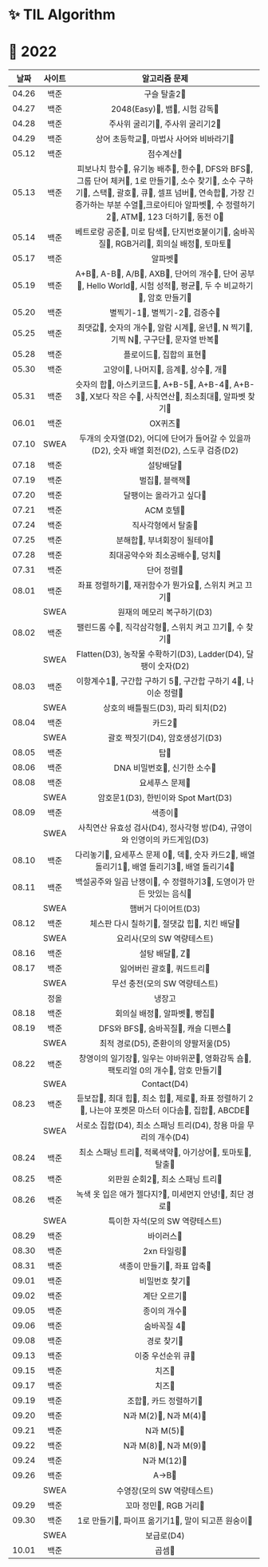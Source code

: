 # :sparkles: TIL Algorithm

# :pushpin: 2022
|날짜|사이트|알고리즘 문제|
|:---:|:---:|:---:|
|04.26|백준|구슬 탈출2🥇|
|04.27|백준|2048(Easy)🥇, 뱀🥇, 시험 감독🥉|
|04.28|백준|주사위 굴리기🥇, 주사위 굴리기2🥇|
|04.29|백준|상어 초등학교🥇, 마법사 사어와 비바라기🥇|
|05.12|백준|점수계산🥈|
|05.13|백준|피보나치 함수🥈, 유기농 배추🥈, 한수🥈, DFS와 BFS🥈, 그룹 단어 체커🥈, 1로 만들기🥈, 소수 찾기🥈, 소수 구하기🥈, 스택🥈, 괄호🥈, 큐🥈, 셀프 넘버🥈, 연속합🥈, 가장 긴 증가하는 부분 수열🥈,크로아티아 알파벳🥈, 수 정렬하기2🥈, ATM🥈, 123 더하기🥈, 동전 0🥈|
|05.14|백준|베트로랑 공준🥈, 미로 탐색🥈, 단지번호붙이기🥈, 숨바꼭질🥈, RGB거리🥈, 회의실 배정🥈, 토마토🥇|
|05.17|백준|알파벳🥇|
|05.19|백준|A+B🥉, A-B🥉, A/B🥉, AXB🥉, 단어의 개수🥉, 단어 공부🥉, Hello World🥉, 시험 성적🥉, 평균🥉, 두 수 비교하기🥉, 암호 만들기🥇|
|05.20|백준|별찍기-1🥉, 별찍기-2🥉, 검증수🥉|
|05.25|백준|최댓값🥉, 숫자의 개수🥉, 알람 시계🥉, 윤년🥉, N 찍기🥉, 기찍 N🥉, 구구단🥉, 문자열 반복🥉|
|05.28|백준|플로이드🥇, 집합의 표현🥇|
|05.30|백준|고양이🥉, 나머지🥉, 음계🥉, 상수🥉, 개🥉|
|05.31|백준|슷자의 합🥉, 아스키코드🥉, A+B-5🥉, A+B-4🥉, A+B-3🥉, X보다 작은 수🥉, 사칙연산🥉, 최소최대🥉, 알파벳 찾기🥉|
|06.01|백준|OX퀴즈🥉|
|07.10|SWEA|두개의 숫자열(D2), 어디에 단어가 들어갈 수 있을까(D2), 숫자 배열 회전(D2), 스도쿠 검증(D2)|
|07.18|백준|설탕배달🥈|
|07.19|백준|벌집🥉, 블랙잭🥉|
|07.20|백준|달팽이는 올라가고 싶다🥈|
|07.21|백준|ACM 호텔🥉|
|07.24|백준|직사각형에서 탈출🥉|
|07.25|백준|분해합🥉, 부녀회장이 될테야🥉|
|07.28|백준|최대공약수와 최소공배수🥉, 덩치🥈|
|07.31|백준|단어 정렬🥈|
|08.01|백준|좌표 정렬하기🥈, 재귀함수가 뭔가요🥈, 스위치 켜고 끄기🥈|
||SWEA|원재의 메모리 복구하기(D3)|
|08.02|백준|팰린드롬 수🥉, 직각삼각형🥉, 스위치 켜고 끄기🥈, 수 찾기🥈|
||SWEA|Flatten(D3), 농작물 수확하기(D3), Ladder(D4), 달팽이 숫자(D2)|
|08.03|백준|이항계수1🥉, 구간합 구하기 5🥈, 구간합 구하기 4🥈, 나이순 정렬🥈|
||SWEA|상호의 배틀필드(D3), 파리 퇴치(D2)|
|08.04|백준|카드2🥈|
||SWEA|괄호 짝짓기(D4), 암호생성기(D3)|
|08.05|백준|탑🥇|
|08.06|백준|DNA 비밀번호🥈, 신기한 소수🥇|
|08.08|백준|요세푸스 문제🥈|
||SWEA|암호문1(D3), 한빈이와 Spot Mart(D3)|
|08.09|백준|색종이🥉|
||SWEA|사칙연산 유효성 검사(D4), 정사각형 방(D4), 규영이와 인영이의 카드게임(D3)|
|08.10|백준|다리놓기🥈, 요세푸스 문제 0🥈, 덱🥈, 숫자 카드2🥈, 배열 돌리기1🥈, 배열 돌리기3🥈, 배열 돌리기4🥇|
|08.11|백준|백설공주와 일곱 난쟁이🥉, 수 정렬하기3🥉, 도영이가 만든 맛있는 음식🥈|
||SWEA|햄버거 다이어트(D3)|
|08.12|백준|체스판 다시 칠하기🥈, 절댓값 힙🥈, 치킨 배달🥇|
||SWEA|요리사(모의 SW 역량테스트)|
|08.16|백준|설탕 배달🥈, Z🥈|
|08.17|백준|잃어버린 괄호🥈, 쿼드트리🥈|
||SWEA|무선 충전(모의 SW 역량테스트)|
||정올|냉장고|
|08.18|백준|회의실 배정🥈, 알파벳🥇, 빵집🥇|
|08.19|백준|DFS와 BFS🥈, 숨바꼭질🥈, 캐슬 디펜스🥇|
||SWEA|최적 경로(D5), 준환이의 양팔저울(D5)|
|08.22|백준|창영이의 일기장🥉, 일우는 야바위꾼🥉, 영화감독 숌🥈, 팩토리얼 0의 개수🥈, 암호 만들기🥇|
||SWEA|Contact(D4)|
|08.23|백준|듣보잡🥈, 최대 힙🥈, 최소 힙🥈, 제로🥈, 좌표 정렬하기 2🥈, 나는야 포켓몬 마스터 이다솜🥈, 집합🥈, ABCDE🥇|
||SWEA|서로소 집합(D4), 최소 스패닝 트리(D4), 창용 마을 무리의 개수(D4)|
|08.24|백준|최소 스패닝 트리🥇, 적록색약🥇, 아기상어🥇, 토마토🥇, 탈출🥇|
|08.25|백준|외판원 순회2🥈, 최소 스패닝 트리🥇|
|08.26|백준|녹색 옷 입은 애가 젤다지?🥇, 미세먼지 안녕!🥇, 최단 경로🥇|
||SWEA|특이한 자석(모의 SW 역량테스트)|
|08.29|백준|바이러스🥈|
|08.30|백준|2xn 타일링🥈|
|08.31|백준|색종이 만들기🥈, 좌표 압축🥈|
|09.01|백준|비밀번호 찾기🥈|
|09.02|백준|계단 오르기🥈|
|09.05|백준|종이의 개수🥈|
|09.06|백준|숨바꼭질 4🥇|
|09.08|백준|경로 찾기🥈|
|09.13|백준|이중 우선순위 큐🥇|
|09.15|백준|치즈🥇|
|09.17|백준|치즈🥇|
|09.19|백준|조합🥈, 카드 정렬하기🥇|
|09.20|백준|N과 M(2)🥈, N과 M(4)🥈|
|09.21|백준|N과 M(5)🥈|
|09.22|백준|N과 M(8)🥈, N과 M(9)🥈|
|09.24|백준|N과 M(12)🥈|
|09.26|백준|A→B🥈|
||SWEA|수영장(모의 SW 역량테스트)|
|09.29|백준|꼬마 정민🥉, RGB 거리🥈|
|09.30|백준|1로 만들기🥈, 파이프 옮기기1🥇, 말이 되고픈 원숭이🥇|
||SWEA|보급로(D4)|
|10.01|백준|곱셈🥈|
